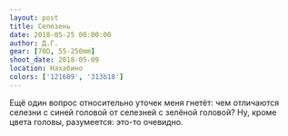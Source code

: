 ```yaml
---
layout: post
title: Селезень
date: 2018-05-25 00:00:00
author: Д.Г.
gear: [70D, 55-250mm]
shoot_date: 2018-05-09
location: Нахабино
colors: ['121609', '313b18']
---
```

Ещё один вопрос относительно уточек меня гнетёт: чем отличаются селезни с синей головой от селезней с зелёной головой? Ну, кроме цвета головы, разумеется: это-то очевидно.
